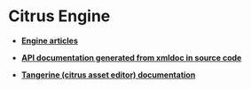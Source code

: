 # Citrus Engine

- **[Engine articles](articles/intro.md)**

- **[API documentation generated from xmldoc in source code](api/Lime.Node.yml)**

- **[Tangerine (citrus asset editor) documentation](tangerine/intro.md)**
